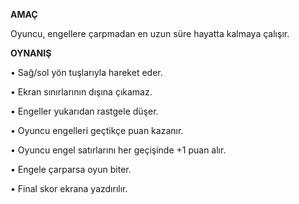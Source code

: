 **AMAÇ**

Oyuncu, engellere çarpmadan en uzun süre hayatta kalmaya çalışır.

**OYNANIŞ**

• Sağ/sol yön tuşlarıyla hareket eder.

• Ekran sınırlarının dışına çıkamaz.

• Engeller yukarıdan rastgele düşer.

• Oyuncu engelleri geçtikçe puan kazanır.

• Oyuncu engel satırlarını her geçişinde +1 puan alır.

• Engele çarparsa oyun biter.

• Final skor ekrana yazdırılır.

